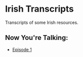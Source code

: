 # Irish Transcripts

Transcripts of some Irish resources.

## Now You're Talking:
 * [Episode 1](now-youre-talking/episode1.md)